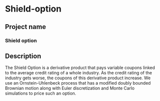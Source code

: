 # Shield-option

## Project name
### Shield option

## Description
The Shield Option is a derivative product that pays variable coupons linked to the average credit rating of a whole industry. As the credit rating of the industry 
gets worse, the coupons of this derivative product increase. We use an Ornstein-Uhlenbeck process that has a modified doubly bounded Brownian motion along with
Euler discretization and Monte Carlo simulations to price such an option. 
